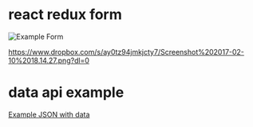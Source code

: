 # react redux form

![Example Form](https://photos-3.dropbox.com/t/2/AADOXvhWfn3DdaEZ_9RykUC-9afHYhEDqtHBSPqdf5g7jw/12/2747941/png/32x32/3/1486756800/0/2/Screenshot%202017-02-10%2018.14.27.png/EOaEjQIYocgDIAcoBw/otkVCV9J03qt3G0RQfQjKYhQqXsXXwENDbb3AcPrN9M?dl=0&size=1280x960&size_mode=3)

https://www.dropbox.com/s/ay0tz94jmkjcty7/Screenshot%202017-02-10%2018.14.27.png?dl=0

# data api example

[Example JSON with data](api/data.json)
